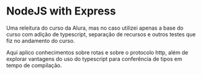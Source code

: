 # NodeJS with Express

Uma releitura do curso da Alura, mas no caso utilizei apenas
a base do curso com adição de typescript, separação de recursos e outros testes que fiz no andamento do curso.

Aqui aplico conhecimentos sobre rotas e sobre o protocolo http, além de explorar vantagens do uso do typescript para conferência de tipos em tempo de compilação.